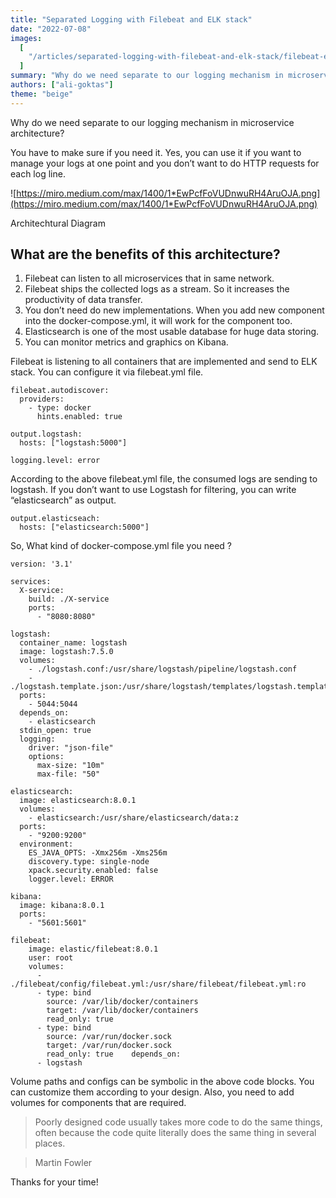 ```yaml
---
title: "Separated Logging with Filebeat and ELK stack"
date: "2022-07-08"
images:
  [
    "/articles/separated-logging-with-filebeat-and-elk-stack/filebeat-elk-stack-diagram.png",
  ]
summary: "Why do we need separate to our logging mechanism in microservice architecture?"
authors: ["ali-goktas"]
theme: "beige"
---
```


Why do we need separate to our logging mechanism in microservice architecture?

You have to make sure if you need it. Yes, you can use it if you want to manage your logs at one point and you don’t want to do HTTP requests for each log line.

![https://miro.medium.com/max/1400/1*EwPcfFoVUDnwuRH4AruOJA.png](https://miro.medium.com/max/1400/1*EwPcfFoVUDnwuRH4AruOJA.png)

Architechtural Diagram

## What are the benefits of this architecture?

1. Filebeat can listen to all microservices that in same network.
2. Filebeat ships the collected logs as a stream. So it increases the productivity of data transfer.
3. You don’t need do new implementations. When you add new component into the docker-compose.yml, it will work for the component too.
4. Elasticsearch is one of the most usable database for huge data storing.
5. You can monitor metrics and graphics on Kibana.

Filebeat is listening to all containers that are implemented and send to ELK stack. You can configure it via filebeat.yml file.

```
filebeat.autodiscover:
  providers:
    - type: docker
      hints.enabled: true

output.logstash:
  hosts: ["logstash:5000"]

logging.level: error
```

According to the above filebeat.yml file, the consumed logs are sending to logstash. If you don’t want to use Logstash for filtering, you can write “elasticsearch” as output.

```
output.elasticseach:
  hosts: ["elasticsearch:5000"]
```

So, What kind of docker-compose.yml file you need ?

```
version: '3.1'

services:
  X-service:
    build: ./X-service
    ports:
      - "8080:8080"
```

```
logstash:
  container_name: logstash
  image: logstash:7.5.0
  volumes:
    - ./logstash.conf:/usr/share/logstash/pipeline/logstash.conf
    - ./logstash.template.json:/usr/share/logstash/templates/logstash.template.json
  ports:
    - 5044:5044
  depends_on:
    - elasticsearch
  stdin_open: true
  logging:
    driver: "json-file"
    options:
      max-size: "10m"
      max-file: "50"
```

```
elasticsearch:
  image: elasticsearch:8.0.1
  volumes:
    - elasticsearch:/usr/share/elasticsearch/data:z
  ports:
    - "9200:9200"
  environment:
    ES_JAVA_OPTS: -Xmx256m -Xms256m
    discovery.type: single-node
    xpack.security.enabled: false
    logger.level: ERROR
```

```
kibana:
  image: kibana:8.0.1
  ports:
    - "5601:5601"
```

```
filebeat:
    image: elastic/filebeat:8.0.1
    user: root
    volumes:
      - ./filebeat/config/filebeat.yml:/usr/share/filebeat/filebeat.yml:ro
      - type: bind
        source: /var/lib/docker/containers
        target: /var/lib/docker/containers
        read_only: true
      - type: bind
        source: /var/run/docker.sock
        target: /var/run/docker.sock
        read_only: true    depends_on:
      - logstash
```

Volume paths and configs can be symbolic in the above code blocks. You can customize them according to your design. Also, you need to add volumes for components that are required.

> Poorly designed code usually takes more code to do the same things, often because the code quite literally does the same thing in several places.

> Martin Fowler

Thanks for your time!
